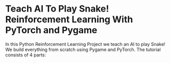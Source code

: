 # Teach AI To Play Snake! Reinforcement Learning With PyTorch and Pygame

In this Python Reinforcement Learning Project we teach an AI to play Snake! We build everything from scratch using Pygame and PyTorch. The tutorial consists of 4 parts:
